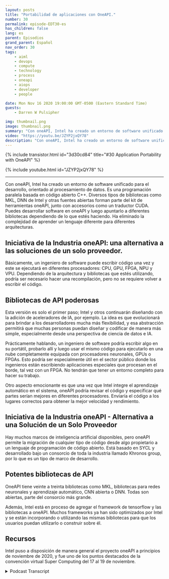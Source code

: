 ```yaml
---
layout: posts
title: "Portabilidad de aplicaciones con OneAPI."
number: 30
permalink: episode-EDT30-es
has_children: false
lang: es
parent: Episodios
grand_parent: Español
nav_order: 30
tags:
    - aiml
    - devops
    - compute
    - technology
    - process
    - oneapi
    - aiops
    - developer
    - people

date: Mon Nov 16 2020 19:00:00 GMT-0500 (Eastern Standard Time)
guests:
    - Darren W Pulsipher

img: thumbnail.png
image: thumbnail.png
summary: "Con oneAPI, Intel ha creado un entorno de software unificado para el desarrollo, orientado al procesamiento de datos. Gretchen Stewart, Científica de Datos Principal en el Sector Público de Intel, discute esta tecnología con Darren Pulsipher, Arquitecto de Soluciones Principal de Intel, que elimina la necesidad de utilizar un lenguaje diferente para diferentes arquitecturas."
video: "https://youtu.be/JZYP2jxQY78"
description: "Con oneAPI, Intel ha creado un entorno de software unificado para el desarrollo, orientado al procesamiento de datos. Gretchen Stewart, Científica de Datos Principal en el Sector Público de Intel, discute esta tecnología con Darren Pulsipher, Arquitecto de Soluciones Principal de Intel, que elimina la necesidad de utilizar un lenguaje diferente para diferentes arquitecturas."
---
```


<div>
{% include transistor.html id="3d30cd84" title="#30 Application Portability with OneAPI" %}

{% include youtube.html id="JZYP2jxQY78" %}
</div>

---

Con oneAPI, Intel ha creado un entorno de software unificado para el desarrollo, orientado al procesamiento de datos. Es una programación paralela basada en código abierto C++. Diversos tipos de bibliotecas como MKL, DNN de Intel y otras fuentes abiertas forman parte del kit de herramientas oneAPI, junto con accesorios como un traductor CUDA. Puedes desarrollar software en oneAPI y luego apuntarlo a diferentes bibliotecas dependiendo de lo que estés haciendo. Ha eliminado la complejidad de aprender un lenguaje diferente para diferentes arquitecturas.

## Iniciativa de la Industria oneAPI: una alternativa a las soluciones de un solo proveedor.

Básicamente, un ingeniero de software puede escribir código una vez y este se ejecutará en diferentes procesadores: CPU, GPU, FPGA, NPU y VPU. Dependiendo de la arquitectura y bibliotecas que estés utilizando, podría ser necesario hacer una recompilación, pero no se requiere volver a escribir el código.

## Bibliotecas de API poderosas

Esta versión es solo el primer paso; Intel y otros continuarán diseñando con la adición de aceleradores de IA, por ejemplo. La idea es que evolucionará para brindar a los desarrolladores mucha más flexibilidad, y esa abstracción permitirá que muchas personas puedan diseñar y codificar de manera más simple, especialmente desde una perspectiva de ciencia de datos e IA.

Prácticamente hablando, un ingeniero de software podría escribir algo en su portátil, probarlo allí y luego usar el mismo código para ejecutarlo en una nube completamente equipada con procesadores neuronales, GPUs o FPGAs. Esto podría ser especialmente útil en el sector público donde los ingenieros están escribiendo aplicaciones especiales que procesan en el borde, tal vez con un FPGA. No tendrán que tener un entorno completo para hacer su trabajo.

Otro aspecto emocionante es que una vez que Intel integre el aprendizaje automático en el sistema, oneAPI podría revisar el código y especificar qué partes serían mejores en diferentes procesadores. Enviaría el código a los lugares correctos para obtener la mejor velocidad y rendimiento.

## Iniciativa de la Industria oneAPI - Alternativa a una Solución de un Solo Proveedor

Hay muchos marcos de inteligencia artificial disponibles, pero oneAPI permite la migración de cualquier tipo de código desde algo propietario a un lenguaje de programación de código abierto. Está basado en SYCL y desarrollado bajo un consorcio de toda la industria llamado Khronos group, por lo que es un tipo de marco de desarrollo.

## Potentes bibliotecas de API

OneAPI tiene veinte a treinta bibliotecas como MKL, bibliotecas para redes neuronales y aprendizaje automático, CNN abierta o DNN. Todas son abiertas, parte del consorcio más grande.

Además, Intel está en proceso de agregar el framework de tensorflow y las bibliotecas a oneAPI. Muchos frameworks ya han sido optimizados por Intel y se están incorporando o utilizando las mismas bibliotecas para que los usuarios puedan utilizarlo o construir sobre él.

## Recursos

Intel puso a disposición de manera general el proyecto oneAPI a principios de noviembre de 2020, y fue uno de los puntos destacados de la convención virtual Super Computing del 17 al 19 de noviembre.



<details>
<summary> Podcast Transcript </summary>

<p></p>

</details>
